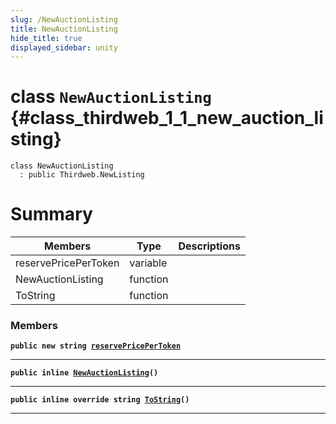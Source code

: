 ```yaml
---
slug: /NewAuctionListing
title: NewAuctionListing
hide_title: true
displayed_sidebar: unity
---
```


# class `NewAuctionListing` {#class_thirdweb_1_1_new_auction_listing}

```
class NewAuctionListing
  : public Thirdweb.NewListing
```

# Summary

| Members              | Type     | Descriptions |
| -------------------- | -------- | ------------ |
| reservePricePerToken | variable |              |
| NewAuctionListing    | function |              |
| ToString             | function |              |

### Members

**`public new string `[`reservePricePerToken`](#class_thirdweb_1_1_new_auction_listing_1ac604e20179a38181fa0de9fa096940b9)**

---

**`public inline `[`NewAuctionListing`](#class_thirdweb_1_1_new_auction_listing_1ad8ffdb87aff68042e7b16f4b77c096d7)`()`**

---

**`public inline override string `[`ToString`](#class_thirdweb_1_1_new_auction_listing_1aa71f22596d8acc64a4a140fd1f18e2f2)`()`**

---
